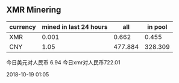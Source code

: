 ## XMR Minering

|currency|mined in last 24 hours|all|in pool|
|---|---|---|---|
|XMR|0.001|0.662|0.455|
|CNY|1.05|477.884|328.309|

今日美元对人民币 6.94	今日xmr对人民币722.01


2018-10-19 01:05